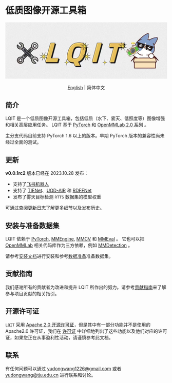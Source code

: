 # 低质图像开源工具箱

<div align="center">
  <img src="resources/lqit-logo.jpg" width="600"/>
</div>

<div align="center">

[English](README.md) | 简体中文

</div>

## 简介

LQIT 是一个低质图像开源工具箱，包括低质（水下、雾天、低照度等）图像增强和相关高层应用任务。
LQIT 基于 [PyTorch](https://pytorch.org/) 和 [OpenMMLab 2.0 系列](https://github.com/open-mmlab) 。

主分支代码目前支持 PyTorch 1.6 以上的版本。早期 PyTorch 版本的兼容性尚未经过全面的测试。

## 更新

**v0.0.1rc2** 版本已经在 2023.10.28 发布：

- 支持了[飞书机器人](configs/lark/README.md)
- 支持了 [TIENet](https://link.springer.com/article/10.1007/s11760-023-02695-9)、[UOD-AIR](https://ieeexplore.ieee.org/abstract/document/9949063) 和 [RDFFNet](https://link.springer.com/article/10.1007/s11760-022-02410-0)
- 发布了雾天目标检测 `RTTS` 数据集的模型权重

可通过查阅[更新日志](docs/en/notes/changelog.md)了解更多细节以及发布历史。

## 安装与准备数据集

LQIT 依赖于 [PyTorch](https://pytorch.org/), [MMEngine](https://github.com/open-mmlab/mmengine), [MMCV](https://github.com/open-mmlab/mmcv) 和 [MMEval](https://github.com/open-mmlab/mmeval) 。
它也可以把 [OpenMMLab](https://github.com/open-mmlab) 相关代码库作为三方依赖，例如 [MMDetection](https://github.com/open-mmlab/mmdetection/tree/master) 。

请参考[安装文档](docs/zh_cn/get_started.md)进行安装和参考[数据准备](data/README_zh-CN.md)准备数据集。

## 贡献指南

我们感谢所有的贡献者为改进和提升 LQIT 所作出的努力。请参考[贡献指南](CONTRIBUTING_zh-CN.md)来了解参与项目贡献的相关指引。

## 开源许可证

`LQIT` 采用 [Apache 2.0 开源许可证](LICENSE)，但是其中有一部分功能并不是使用的 Apache2.0 许可证，我们在 [许可证](LICENSES.md) 中详细地列出了这些功能以及他们对应的许可证，如果您正在从事盈利性活动，请谨慎参考此文档。

## 联系

有任何问题可以通过 yudongwang1226@gmail.com 或者 yudongwang@tju.edu.cn 进行联系和讨论。

